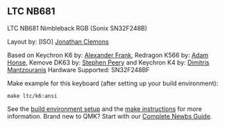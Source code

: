 ## LTC NB681

LTC NB681 Nimbleback RGB (Sonix SN32F248B)

Layout by:
[ISO] [Jonathan Clemons](https://github.com/j-clemons)

Based on Keychron K6 by: [Alexander Frank](https://github.com/jedifindtrick), Redragon K566 by: [Adam Honse](https://github.com/CalcProgrammer1), Kemove DK63 by: [Stephen Peery](https://github.com/smp4488) and Keychron K4 by: [Dimitris Mantzouranis](https://github.com/dexter93)
Hardware Supported: SN32F248BF

Make example for this keyboard (after setting up your build environment):

    make ltc/k6:ansi

See the [build environment setup](https://docs.qmk.fm/#/getting_started_build_tools) and the [make instructions](https://docs.qmk.fm/#/getting_started_make_guide) for more information. Brand new to QMK? Start with our [Complete Newbs Guide](https://docs.qmk.fm/#/newbs).

